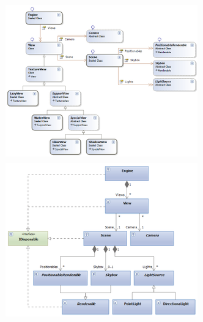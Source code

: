 ![images/class_diagrams/views.png](images/class_diagrams/views.png)

![images/class_diagrams/scene_management.png](images/class_diagrams/scene_management.png)